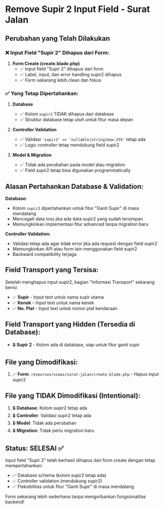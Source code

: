 # Remove Supir 2 Input Field - Surat Jalan

## Perubahan yang Telah Dilakukan

### ❌ Input Field "Supir 2" Dihapus dari Form:

1. **Form Create (create.blade.php)**
    - ✅ Input field "Supir 2" dihapus dari form
    - ✅ Label, input, dan error handling supir2 dihapus
    - ✅ Form sekarang lebih clean dan fokus

### ✅ Yang Tetap Dipertahankan:

1. **Database**

    - ✅ Kolom `supir2` TIDAK dihapus dari database
    - ✅ Struktur database tetap utuh untuk fitur masa depan

2. **Controller Validation**

    - ✅ Validasi `'supir2' => 'nullable|string|max:255'` tetap ada
    - ✅ Logic controller tetap mendukung field supir2

3. **Model & Migration**
    - ✅ Tidak ada perubahan pada model atau migration
    - ✅ Field supir2 tetap bisa digunakan programmatically

## Alasan Pertahankan Database & Validation:

**Database:**

-   Kolom `supir2` dipertahankan untuk fitur "Ganti Supir" di masa mendatang
-   Mencegah data loss jika ada data supir2 yang sudah tersimpan
-   Memungkinkan implementasi fitur advanced tanpa migration baru

**Controller Validation:**

-   Validasi tetap ada agar tidak error jika ada request dengan field supir2
-   Memungkinkan API atau form lain menggunakan field supir2
-   Backward compatibility terjaga

## Field Transport yang Tersisa:

Setelah menghapus input supir2, bagian "Informasi Transport" sekarang berisi:

-   ✅ **Supir** - Input text untuk nama supir utama
-   ✅ **Kenek** - Input text untuk nama kenek
-   ✅ **No. Plat** - Input text untuk nomor plat kendaraan

## Field Transport yang Hidden (Tersedia di Database):

-   🔒 **Supir 2** - Kolom ada di database, siap untuk fitur ganti supir

## File yang Dimodifikasi:

1. ✅ **Form**: `resources/views/surat-jalan/create.blade.php` - Hapus input supir2

## File yang TIDAK Dimodifikasi (Intentional):

1. 🔒 **Database**: Kolom supir2 tetap ada
2. 🔒 **Controller**: Validasi supir2 tetap ada
3. 🔒 **Model**: Tidak ada perubahan
4. 🔒 **Migration**: Tidak perlu migration baru

## Status: SELESAI ✅

Input field "Supir 2" telah berhasil dihapus dari form create dengan tetap mempertahankan:

-   ✅ Database schema (kolom supir2 tetap ada)
-   ✅ Controller validation (mendukung supir2)
-   ✅ Fleksibilitas untuk fitur "Ganti Supir" di masa mendatang

Form sekarang lebih sederhana tanpa mengorbankan fungsionalitas backend!
